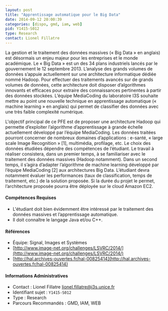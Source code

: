 ```yaml
---
layout: post
title: "Apprentissage automatique pour le Big Data"
date: 2014-09-12 20:00:39
categories: [dispo, gmd, iam, web]
pid: Y1415-S012
type: Research
contact: Lionel Fillatre
---
```

       
La gestion et le traitement des données massives (« Big Data » en anglais) est désormais un enjeu majeur pour les entreprises et le monde académique. Le « Big Data » est un des 34 plans industriels lancés par le gouvernement le 12 septembre 2013. L’analyse des grands volumes de données s’appuie actuellement sur une architecture informatique dédiée nommé Hadoop. Pour effectuer des traitements avancés sur de grands volumes de données, cette architecture doit disposer d’algorithmes innovants et efficaces pour extraire des connaissances pertinentes à partir des données stockées. L’équipe MediaCoding du laboratoire I3S souhaite mettre au point une nouvelle technique en apprentissage automatique (« machine learning » en anglais) qui permet de classifier des données avec une très faible complexité numérique.

L'objectif principal de ce PFE est de proposer une architecture Hadoop qui permette d’exploiter l’algorithme d’apprentissage à grande échelle actuellement développé par l’équipe MediaCoding. Les données traitées pourront concerner de nombreux domaines d’applications : e-santé, « large scale Image Recognition » [1], multimédia, profilage, etc. Le choix des données étudiées dépendre des compétences de l’étudiant. Le travail à réaliser consistera, dans un premier temps, à se familiariser avec le traitement des données massives (Hadoop notamment). Dans un second temps, il s’agira d’adapter l’algorithme de machine learning développé par l’équipe MediaCoding [2] aux architectures Big Data. L’étudiant devra notamment évaluer les performances (taux de classification, temps de traitement, etc.) de la solution proposée. Si la durée du projet le permet, l’architecture proposée pourra être déployée sur le cloud Amazon EC2.

#### Compétences Requises
  * L'étudiant doit bien évidemment être intéressé par le traitement des données massives et l’apprentissage automatique. 
  * Il doit connaître le langage Java et/ou C++.


#### Références

  * Équipe: Signal, Images et Systèmes
  * [http://www.image-net.org/challenges/LSVRC/2014/](http://www.image-net.org/challenges/LSVRC/2014/)
  * [http://hal.archives-ouvertes.fr/hal-00825414](http://hal.archives-ouvertes.fr/hal-00825414)

#### Informations Administratives
  * Contact : Lionel Fillatre <lionel.fillatre@i3s.unice.fr>
  * Identifiant sujet : `Y1415-S012`
  * Type : Research
  * Parcours Recommandés : GMD, IAM, WEB
     